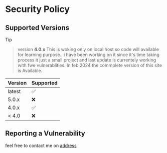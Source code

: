 # Security Policy

## Supported Versions
Tip
> version **4.0.x**
>This is woking only on local host so code will available 
>for learning purpose.. i have been working on it
>since it's time taking process it just a small project and last update is 
>currentely working with fwe vulnerablities. In feb 2024 the commplete version 
>of this site is Available. 

| Version | Supported          |
| ------- | ------------------ |
| latest  | :white_check_mark: |
| 5.0.x   | :x:                |
| 4.0.x   | :white_check_mark: |
| < 4.0   | :x:                |

## Reporting a Vulnerability


feel free to contact me on [address](sardarattaunnabi@gmail.com|)
